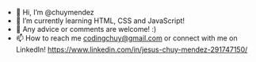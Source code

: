 - 👋 Hi, I’m @chuymendez
- 🌱 I’m currently learning HTML, CSS and JavaScript!
- 🌱 Any advice or comments are welcome! :)
- 📫 How to reach me codingchuy@gmail.com or connect with me on LinkedIn! https://www.linkedin.com/in/jesus-chuy-mendez-291747150/

<!---
chuymendez/chuymendez is a ✨ special ✨ repository because its `README.md` (this file) appears on your GitHub profile.
You can click the Preview link to take a look at your changes.
--->
